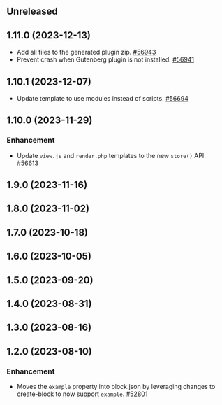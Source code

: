 <!-- Learn how to maintain this file at https://github.com/WordPress/gutenberg/tree/HEAD/packages#maintaining-changelogs. -->

## Unreleased

## 1.11.0 (2023-12-13)

-   Add all files to the generated plugin zip. [#56943](https://github.com/WordPress/gutenberg/pull/56943)
-   Prevent crash when Gutenberg plugin is not installed. [#56941](https://github.com/WordPress/gutenberg/pull/56941)

## 1.10.1 (2023-12-07)

-   Update template to use modules instead of scripts. [#56694](https://github.com/WordPress/gutenberg/pull/56694)

## 1.10.0 (2023-11-29)

### Enhancement

-   Update `view.js` and `render.php` templates to the new `store()` API. [#56613](https://github.com/WordPress/gutenberg/pull/56613)

## 1.9.0 (2023-11-16)

## 1.8.0 (2023-11-02)

## 1.7.0 (2023-10-18)

## 1.6.0 (2023-10-05)

## 1.5.0 (2023-09-20)

## 1.4.0 (2023-08-31)

## 1.3.0 (2023-08-16)

## 1.2.0 (2023-08-10)

### Enhancement

-   Moves the `example` property into block.json by leveraging changes to create-block to now support `example`. [#52801](https://github.com/WordPress/gutenberg/pull/52801)
